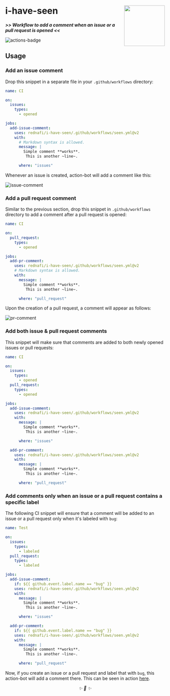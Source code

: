 <h1>
i-have-seen
<img src="https://user-images.githubusercontent.com/30027932/200141283-46138fd1-7575-4aff-886d-181a9c39c1a2.png"
align="right" width="128" height="128">
</h1>

***\>>
Workflow to add a comment when an issue or a pull request is opened
\<<***

![actions-badge]

## Usage

### Add an issue comment

Drop this snippet in a separate file in your `.github/workflows` directory:

```yml
name: CI

on:
  issues:
    types:
      - opened

jobs:
  add-issue-comment:
    uses: rednafi/i-have-seen/.github/workflows/seen.yml@v2
    with:
      # Markdown syntax is allowed.
      message: |
        Simple comment **works**.
         This is another ~line~.

      where: "issues"
```

Whenever an issue is created, action-bot will add a comment like this:

![issue-comment]

### Add a pull request comment

Similar to the previous section, drop this snippet in `.github/workflows` directory to
add a comment after a pull request is opened:

```yml
name: CI

on:
  pull_request:
    types:
      - opened

jobs:
  add-pr-comment:
    uses: rednafi/i-have-seen/.github/workflows/seen.yml@v2
    # Markdown syntax is allowed.
    with:
      message: |
        Simple comment **works**.
         This is another ~line~.

      where: "pull_request"
```

Upon the creation of a pull request, a comment will appear as follows:

![pr-comment]

### Add both issue & pull request comments

This snippet will make sure that comments are added to both newly opened issues or pull
requests:

```yml
name: CI

on:
  issues:
    types:
      - opened
  pull_request:
    types:
      - opened

jobs:
  add-issue-comment:
    uses: rednafi/i-have-seen/.github/workflows/seen.yml@v2
    with:
      message: |
        Simple comment **works**.
         This is another ~line~.

      where: "issues"

  add-pr-comment:
    uses: rednafi/i-have-seen/.github/workflows/seen.yml@v2
    with:
      message: |
        Simple comment **works**.
         This is another ~line~.

      where: "pull_request"
```

### Add comments only when an issue or a pull request contains a specific label

The following CI snippet will ensure that a comment will be added to an issue or a pull
request only when it's labeled with `bug`:

```yml
name: Test

on:
  issues:
    types:
      - labeled
  pull_request:
    types:
      - labeled

jobs:
  add-issue-comment:
    if: ${{ github.event.label.name == "bug" }}
    uses: rednafi/i-have-seen/.github/workflows/seen.yml@v2
    with:
      message: |
        Simple comment **works**.
         This is another ~line~.

      where: "issues"

  add-pr-comment:
    if: ${{ github.event.label.name == "bug" }}
    uses: rednafi/i-have-seen/.github/workflows/seen.yml@v2
    with:
      message: |
        Simple comment **works**.
         This is another ~line~.

      where: "pull_request"
```

Now, if you create an issue or a pull request and label that with `bug`, this action-bot
will add a comment there. This can be seen in action [here][example].

[actions-badge]: https://img.shields.io/badge/GitHub_Actions-2088FF?style=for-the-badge&logo=github-actions&logoColor=white
[issue-comment]: https://user-images.githubusercontent.com/30027932/200104205-62ab9ada-13b7-4a04-94e5-2a1913b1e569.png
[pr-comment]: https://user-images.githubusercontent.com/30027932/200104282-9a574966-6e08-487e-b5f2-3b4c7607e0a6.png
[example]: /.github/workflows/test.yml

<div align="center">
<i> ✨ 🍰 ✨ </i>
</div>
